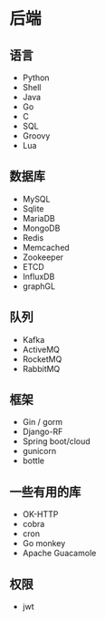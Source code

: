 # 后端

## 语言
- Python
- Shell
- Java
- Go
- C
- SQL
- Groovy
- Lua

## 数据库
- MySQL
- Sqlite
- MariaDB
- MongoDB
- Redis
- Memcached
- Zookeeper
- ETCD
- InfluxDB
- graphGL

## 队列
- Kafka
- ActiveMQ
- RocketMQ
- RabbitMQ

## 框架
- Gin / gorm
- Django-RF
- Spring boot/cloud
- gunicorn
- bottle

## 一些有用的库
- OK-HTTP
- cobra
- cron
- Go monkey
- Apache Guacamole

## 权限
- jwt